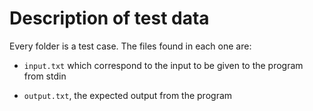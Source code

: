 # Description of test data

Every folder is a test case. The files found in each one are:

* `input.txt` which correspond to the input to be given to the program
  from stdin
  
* `output.txt`, the expected output from the program

